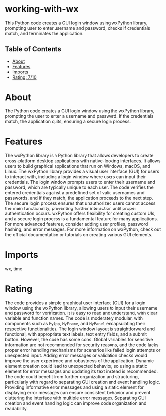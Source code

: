 # working-with-wx
This Python code creates a GUI login window using wxPython library, prompting user to enter username and password, checks if credentials match, and terminates the application.

## Table of Contents

- [About](#about)
- [Features](#features)
- [Imports](#Imports)
- [Rating: 7/10](#Rating)

# About

The Python code creates a GUI login window using the wxPython library, prompting the user to enter a username and password. If the credentials match, the application quits, ensuring a secure login process.

# Features

The wxPython library is a Python library that allows developers to create cross-platform desktop applications with native-looking interfaces. It allows users to build graphical applications that run on Windows, macOS, and Linux. The wxPython library provides a visual user interface (GUI) for users to interact with, including a login window where users can input their credentials. The login window prompts users to enter their username and password, which are typically unique to each user. The code verifies the entered credentials against a predefined set of valid usernames and passwords, and if they match, the application proceeds to the next step. The secure login process ensures that unauthorized users cannot access the main functionality, preventing further interaction until proper authentication occurs. wxPython offers flexibility for creating custom UIs, and a secure login process is a fundamental feature for many applications. For more advanced features, consider adding user profiles, password hashing, and error messages. For more information on wxPython, check out the official documentation or tutorials on creating various GUI elements.

# Imports

wx, time

# Rating

The code provides a simple graphical user interface (GUI) for a login window using the wxPython library, allowing users to input their username and password for verification. It is easy to read and understand, with clear variable and function names. The code is moderately modular, with components such as `MyApp`, `MyFrame`, and `MyPanel` encapsulating their respective functionalities. The login window layout is straightforward and functional, with appropriate text labels, text entry fields, and a submit button.
However, the code has some cons. Global variables for sensitive information are not recommended for security reasons, and the code lacks proper error handling mechanisms for scenarios like failed login attempts or unexpected input. Adding error messages or validation checks would improve the user experience and robustness of the application. Dynamic element creation could lead to unexpected behavior, so using a static element for error messages and updating its text instead is recommended.
The code could benefit from further organization and structuring, particularly with regard to separating GUI creation and event handling logic. Providing informative error messages and using a static element for displaying error messages can ensure consistent behavior and prevent cluttering the interface with multiple error messages. Separating GUI creation and event handling logic can improve code organization and readability.
